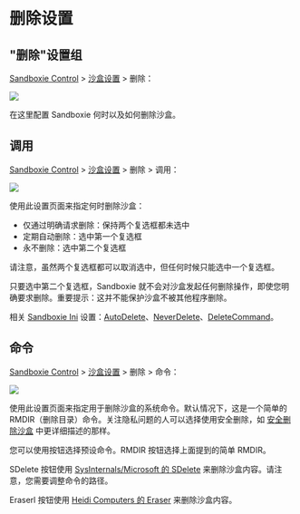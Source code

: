# 删除设置

## "删除"设置组

[Sandboxie Control](SandboxieControl.md) > [沙盒设置](SandboxSettings.md) > 删除：

![](../Media/DeleteSettings.png)

在这里配置 Sandboxie 何时以及如何删除沙盒。

## 调用

[Sandboxie Control](SandboxieControl.md) > [沙盒设置](SandboxSettings.md) > 删除 > 调用：

![](../Media/DeleteInvocationSettings.png)

使用此设置页面来指定何时删除沙盒：

* 仅通过明确请求删除：保持两个复选框都未选中
* 定期自动删除：选中第一个复选框
* 永不删除：选中第二个复选框

请注意，虽然两个复选框都可以取消选中，但任何时候只能选中一个复选框。

只要选中第二个复选框，Sandboxie 就不会对沙盒发起任何删除操作，即使您明确要求删除。重要提示：这并不能保护沙盒不被其他程序删除。

相关 [Sandboxie Ini](SandboxieIni.md) 设置：[AutoDelete](AutoDelete.md)、[NeverDelete](NeverDelete.md)、[DeleteCommand](DeleteCommand.md)。

## 命令

[Sandboxie Control](SandboxieControl.md) > [沙盒设置](SandboxSettings.md) > 删除 > 命令：

![](../Media/DeleteCommandSettings.png)

使用此设置页面来指定用于删除沙盒的系统命令。默认情况下，这是一个简单的 RMDIR（删除目录）命令。关注隐私问题的人可以选择使用安全删除，如 [安全删除沙盒](SecureDeleteSandbox.md) 中更详细描述的那样。

您可以使用按钮选择预设命令。RMDIR 按钮选择上面提到的简单 RMDIR。

SDelete 按钮使用 [SysInternals/Microsoft 的 SDelete](https://docs.microsoft.com/en-us/sysinternals/downloads/sdelete) 来删除沙盒内容。请注意，您需要调整命令的路径。

Eraserl 按钮使用 [Heidi Computers 的 Eraser](https://eraser.heidi.ie/) 来删除沙盒内容。 